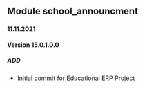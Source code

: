 ## Module school_announcment
#### 11.11.2021
#### Version 15.0.1.0.0
##### ADD
- Initial commit for Educational ERP Project
